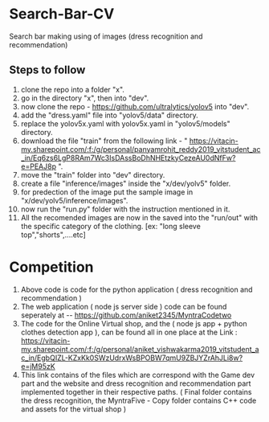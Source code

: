 # Search-Bar-CV
Search bar making using of images (dress recognition and recommendation)

## Steps to follow
1. clone the repo into a folder "x".
2. go in the directory "x", then into "dev".
3. now clone the repo - https://github.com/ultralytics/yolov5 into "dev".
4. add the "dress.yaml" file into "yolov5/data" directory.
5. replace the yolov5x.yaml with yolov5x.yaml in "yolov5/models" directory.
6. download the file "train" from the following link - " https://vitacin-my.sharepoint.com/:f:/g/personal/panyamrohit_reddy2019_vitstudent_ac_in/Eq6zs6LgP8RAm7Wc3IsDAssBoDhNHEtzkyCezeAU0dNfFw?e=PEAJ8p ".
7. move the "train" folder into "dev" directory.
8. create a file "inference/images" inside the "x/dev/yolv5" folder.
9. for predection of the image put the sample image in "x/dev/yolv5/inference/images".
10. now run the "run.py" folder with the instruction mentioned in it.
11. All the recomended images are now in the saved into the "run/out" with the specific category of the clothing. [ex: "long sleeve top","shorts",....etc]



# Competition
1. Above code is code for the python application ( dress recognition and recommendation )
2. The web application ( node js server side ) code can be found seperately at -- https://github.com/aniket2345/MyntraCodetwo
3. The code for the Online Virtual shop, and the ( node js app + python clothes detection app ), can be found all in one place at the Link : https://vitacin-my.sharepoint.com/:f:/g/personal/aniket_vishwakarma2019_vitstudent_ac_in/EgbQIZL-KZxKk0SWzUdrxWsBPOBW7qmU9ZBJYZrAhJLi8w?e=jM95zK
4. This link contains of the files which are correspond with the Game dev part and the website and dress recognition and recommendation part implemented together in their respective paths. ( Final folder contains the dress recognition, the MyntraFive - Copy folder contains C++ code and assets for the virtual shop )
